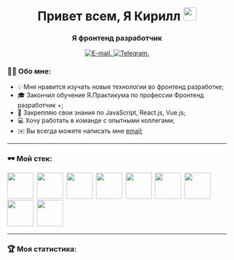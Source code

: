 <div id="header" align="center">
    <h1>Привет всем, Я Кирилл <img src="https://github.com/blackcater/blackcater/raw/main/images/Hi.gif" height="30"/></h1>
    <h3>Я фронтенд разработчик</h3>
</div>

<div id="socials" align="center">
  <a href="mailto:kirill-belyaev-io@mail.ru">
    <img src="https://img.shields.io/badge/Email-blue?style=for-the-badge&logo=gmail&logoColor=white" alt="E-mail." />
  </a>
  <a href="https://t.me/kirill-be-io/">
    <img src="https://img.shields.io/badge/Telegram-2CA5E0?style=for-the-badge&logo=telegram&logoColor=white" alt="Telegram." />
  </a>
</div>

### 👨‍💻 Обо мне:
- 💡 Мне нравится изучать новые технологии во фронтенд разработке;
- 🎓 Закончил обучение Я.Практикума по профессии Фронтенд разработчик +;
- 📖 Закрепляю свои знания по JavaScript, React.js, Vue.js;
- 💻 Хочу работать в команде с опытными коллегами;
- ✉️ Вы всегда можете написать мне [email](mailto:kirill-belyaev-io@mail.ru);
___


### 🕶️ Мой стек:
<img src="https://cdn.jsdelivr.net/gh/devicons/devicon/icons/html5/html5-original-wordmark.svg" width="60" height="60"/>&nbsp;
<img src="https://cdn.jsdelivr.net/gh/devicons/devicon/icons/css3/css3-original-wordmark.svg" width="60" height="60"/>&nbsp;
<img src="https://cdn.jsdelivr.net/gh/devicons/devicon/icons/javascript/javascript-original.svg" width="60" height="60"/>&nbsp;
<img src="https://cdn.jsdelivr.net/gh/devicons/devicon/icons/react/react-original-wordmark.svg" width="60" height="60"/>&nbsp;
<img src="https://cdn.jsdelivr.net/gh/devicons/devicon/icons/typescript/typescript-original.svg" width="60" height="60"/>&nbsp;
<img src="https://cdn.jsdelivr.net/gh/devicons/devicon/icons/git/git-plain.svg" width="60" height="60"/>&nbsp;
<img src="https://cdn.jsdelivr.net/gh/devicons/devicon/icons/github/github-original-wordmark.svg" width="60" height="60"/>&nbsp;
<img src="https://cdn.jsdelivr.net/gh/devicons/devicon/icons/webpack/webpack-original.svg" width="60" height="60"/>&nbsp;
<img src="https://cdn.jsdelivr.net/gh/devicons/devicon/icons/vscode/vscode-original-wordmark.svg" width="60" height="60"/>&nbsp;
___

### 🏆 Моя статистика:
<div id="stat" align="center">
    <img src="https://github-profile-summary-cards.vercel.app/api/cards/profile-details?username=kirill-io&theme=github_dark" alt=""/>
    <img src="https://github-profile-summary-cards.vercel.app/api/cards/most-commit-language?username=kirill-io&theme=github_dark" alt=""/>
     <img src="https://github-profile-summary-cards.vercel.app/api/cards/stats?username=kirill-io&theme=github_dark" alt=""/>
</div>
